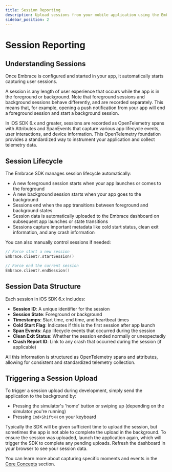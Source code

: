 ```yaml
---
title: Session Reporting
description: Upload sessions from your mobile application using the Embrace SDK
sidebar_position: 2
---
```


# Session Reporting

## Understanding Sessions

Once Embrace is configured and started in your app, it automatically starts capturing user sessions. 

A session is any length of user experience that occurs while the app is in the foreground or background. Note that foreground sessions and background sessions behave differently, and are recorded separately. This means that, for example, opening a push notification from your app will end a foreground session and start a background session.

In iOS SDK 6.x and greater, sessions are recorded as OpenTelemetry spans with Attributes and SpanEvents that capture various app lifecycle events, user interactions, and device information. This OpenTelemetry foundation provides a standardized way to instrument your application and collect telemetry data.

## Session Lifecycle

The Embrace SDK manages session lifecycle automatically:

- A new foreground session starts when your app launches or comes to the foreground
- A new background session starts when your app goes to the background
- Sessions end when the app transitions between foreground and background states
- Session data is automatically uploaded to the Embrace dashboard on subsequent app launches or state transitions
- Sessions capture important metadata like cold start status, clean exit information, and any crash information

You can also manually control sessions if needed:

```swift
// Force start a new session
Embrace.client?.startSession()

// Force end the current session
Embrace.client?.endSession()
```

## Session Data Structure

Each session in iOS SDK 6.x includes:

- **Session ID**: A unique identifier for the session
- **Session State**: Foreground or background
- **Timestamps**: Start time, end time, and heartbeat times
- **Cold Start Flag**: Indicates if this is the first session after app launch
- **Span Events**: App lifecycle events that occurred during the session
- **Clean Exit Status**: Whether the session ended normally or unexpectedly
- **Crash Report ID**: Link to any crash that occurred during the session (if applicable)

All this information is structured as OpenTelemetry spans and attributes, allowing for consistent and standardized telemetry collection.

## Triggering a Session Upload

To trigger a session upload during development, simply send the application to the background by:

- Pressing the simulator's 'home' button or swiping up (depending on the simulator you're running)
- Pressing `Cmd+Shift+H` on your keyboard

Typically the SDK will be given sufficient time to upload the session, but sometimes the app is not able to complete the upload in the background. To ensure the session was uploaded, launch the application again, which will trigger the SDK to complete any pending uploads. Refresh the dashboard in your browser to see your session data.

You can learn more about capturing specific moments and events in the [Core Concepts](/docs/ios/6x/core-concepts/index.md) section.
